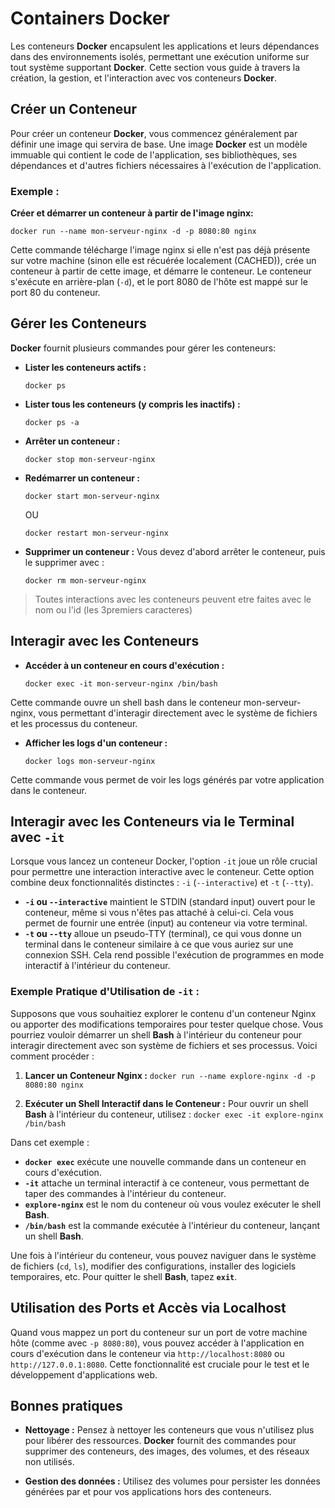 # Containers **Docker**

Les conteneurs **Docker** encapsulent les applications et leurs dépendances dans des environnements isolés, permettant une exécution uniforme sur tout système supportant **Docker**.
Cette section vous guide à travers la création, la gestion, et l'interaction avec vos conteneurs **Docker**.

## Créer un Conteneur

Pour créer un conteneur **Docker**, vous commencez généralement par définir une image qui servira de base. Une image **Docker** est un modèle immuable qui contient le code de l'application, ses bibliothèques, ses dépendances et d'autres fichiers nécessaires à l'exécution de l'application.

### Exemple :
**Créer et démarrer un conteneur à partir de l'image nginx:**
```
docker run --name mon-serveur-nginx -d -p 8080:80 nginx
```

Cette commande télécharge l'image nginx si elle n'est pas déjà présente sur votre machine (sinon elle est récuérée localement (CACHED)), crée un conteneur à partir de cette image, et démarre le conteneur. Le conteneur s'exécute en arrière-plan (`-d`), et le port 8080 de l'hôte est mappé sur le port 80 du conteneur.

## Gérer les Conteneurs

**Docker** fournit plusieurs commandes pour gérer les conteneurs:

  - **Lister les conteneurs actifs :**
    ```
    docker ps
    ```

  - **Lister tous les conteneurs (y compris les inactifs) :**
    ```
    docker ps -a
    ```

  - **Arrêter un conteneur :**
    ```
    docker stop mon-serveur-nginx
    ```

  - **Redémarrer un conteneur :**
    ```
    docker start mon-serveur-nginx
    ```

    OU

    ```
    docker restart mon-serveur-nginx
    ```

  - **Supprimer un conteneur :**
    Vous devez d'abord arrêter le conteneur, puis le supprimer avec :
    ```
    docker rm mon-serveur-nginx
    ```
  >Toutes interactions avec les conteneurs peuvent etre faites avec le nom ou l'id (les 3premiers caracteres)

## Interagir avec les Conteneurs

  - **Accéder à un conteneur en cours d'exécution :**
    ```
    docker exec -it mon-serveur-nginx /bin/bash
    ```

  Cette commande ouvre un shell bash dans le conteneur mon-serveur-nginx, vous permettant d'interagir directement avec le système de fichiers et les processus du conteneur.

  - **Afficher les logs d'un conteneur :**
    ```
    docker logs mon-serveur-nginx
    ```

  Cette commande vous permet de voir les logs générés par votre application dans le conteneur.

## Interagir avec les Conteneurs via le Terminal avec `-it`

Lorsque vous lancez un conteneur Docker, l'option `-it` joue un rôle crucial pour permettre une interaction interactive avec le conteneur. Cette option combine deux fonctionnalités distinctes : `-i` (`--interactive`) et `-t` (`--tty`).

  - **`-i` ou `--interactive`** maintient le STDIN (standard input) ouvert pour le conteneur, même si vous n'êtes pas attaché à celui-ci. Cela vous permet de fournir une entrée (input) au conteneur via votre terminal.
  - **`-t` ou `--tty`** alloue un pseudo-TTY (terminal), ce qui vous donne un terminal dans le conteneur similaire à ce que vous auriez sur une connexion SSH. Cela rend possible l'exécution de programmes en mode interactif à l'intérieur du conteneur.

### Exemple Pratique d'Utilisation de `-it` :

Supposons que vous souhaitiez explorer le contenu d'un conteneur Nginx ou apporter des modifications temporaires pour tester quelque chose. Vous pourriez vouloir démarrer un shell **Bash** à l'intérieur du conteneur pour interagir directement avec son système de fichiers et ses processus. Voici comment procéder :

  1. **Lancer un Conteneur Nginx :**
    ```
    docker run --name explore-nginx -d -p 8080:80 nginx
    ```

  2. **Exécuter un Shell Interactif dans le Conteneur :**
  Pour ouvrir un shell **Bash** à l'intérieur du conteneur, utilisez :
    ```
    docker exec -it explore-nginx /bin/bash
    ```

Dans cet exemple :

  - **`docker exec`** exécute une nouvelle commande dans un conteneur en cours d'exécution.
  - **`-it`** attache un terminal interactif à ce conteneur, vous permettant de taper des commandes à l'intérieur du conteneur.
  - **`explore-nginx`** est le nom du conteneur où vous voulez exécuter le shell **Bash**.
  - **`/bin/bash`** est la commande exécutée à l'intérieur du conteneur, lançant un shell **Bash**.

Une fois à l'intérieur du conteneur, vous pouvez naviguer dans le système de fichiers (`cd`, `ls`), modifier des configurations, installer des logiciels temporaires, etc. Pour quitter le shell **Bash**, tapez **`exit`**.

## Utilisation des Ports et Accès via Localhost

Quand vous mappez un port du conteneur sur un port de votre machine hôte (comme avec `-p 8080:80`), vous pouvez accéder à l'application en cours d'exécution dans le conteneur via `http://localhost:8080` ou `http://127.0.0.1:8080`. Cette fonctionnalité est cruciale pour le test et le développement d'applications web.

## Bonnes pratiques

  - **Nettoyage :** Pensez à nettoyer les conteneurs que vous n'utilisez plus pour libérer des ressources. **Docker** fournit des commandes pour supprimer des conteneurs, des images, des volumes, et des réseaux non utilisés.

  - **Gestion des données :** Utilisez des volumes pour persister les données générées par et pour vos applications hors des conteneurs.
